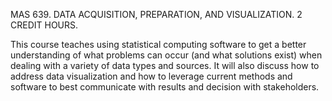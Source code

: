 MAS 639. DATA ACQUISITION, PREPARATION, AND VISUALIZATION. 2 CREDIT HOURS.

This course teaches using statistical computing software to get a better understanding of what problems can occur (and what solutions exist) when dealing with a variety of data types and sources. It will also discuss how to address data visualization and how to leverage current methods and software to best communicate with results and decision with stakeholders.